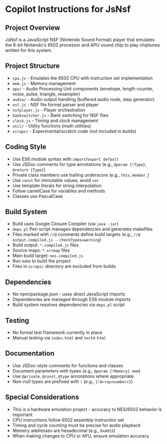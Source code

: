 # Copilot Instructions for JsNsf

## Project Overview
JsNsf is a JavaScript NSF (Nintendo Sound Format) player that emulates the 8-bit Nintendo's 6502 processor and APU sound chip to play chiptunes written for this system.

## Project Structure
- `cpu.js` - Emulates the 6502 CPU with instruction set implementation
- `mem.js` - Memory management
- `apu/` - Audio Processing Unit components (envelope, length counter, noise, pulse, triangle, resampler)
- `audio/` - Audio output handling (buffered audio node, step generator)
- `nsf.js` - NSF file format parser and player
- `nsfplayer.js` - Player orchestration
- `bankswitcher.js` - Bank switching for NSF files
- `clock.js` - Timing and clock management
- `util/` - Utility functions (math utilities)
- `scraps/` - Experimental/scratch code (not included in builds)

## Coding Style
- Use ES6 module syntax with `import`/`export default`
- Use JSDoc comments for type annotations (e.g., `@param {!Type}`, `@return {Type}`)
- Private class members use trailing underscore (e.g., `this.member_`)
- Use `const` for immutable values, avoid `var`
- Use template literals for string interpolation
- Follow camelCase for variables and methods
- Classes use PascalCase

## Build System
- Build uses Google Closure Compiler (via `java -jar`)
- `deps.pl` Perl script manages dependencies and generates makefiles
- Files marked with `//@` comments define build targets (e.g., `//@ output.compiled.js --checkTypes=warning`)
- Build output: `*.compiled.js` files
- Source maps: `*.srcmap` files
- Main build target: `nes.compiled.js`
- Run `make` to build the project
- Files in `scraps/` directory are excluded from builds

## Dependencies
- No npm/package.json - uses direct JavaScript imports
- Dependencies are managed through ES6 module imports
- Build system resolves dependencies via `deps.pl` script

## Testing
- No formal test framework currently in place
- Manual testing via `index.html` and `test4.html`

## Documentation
- Use JSDoc-style comments for functions and classes
- Document parameters with types (e.g., `@param {!Memory} mem`)
- Use `@private`, `@const`, `@type` annotations where appropriate
- Non-null types are prefixed with `!` (e.g., `{!Array<number>}`)

## Special Considerations
- This is a hardware emulation project - accuracy to NES/6502 behavior is important
- CPU instructions follow 6502 assembly instruction set
- Timing and cycle counting must be precise for audio playback
- Memory addresses are hexadecimal (e.g., `0x4015`)
- When making changes to CPU or APU, ensure emulation accuracy

